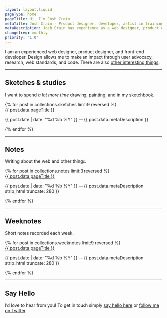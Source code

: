 ```yaml
---
layout: layout.liquid
pageType: home
pageTitle: Hi, I’m Josh Crain.
metaTitle: Josh Crain - Product designer, developer, artist in training
metaDescription: Josh Crain has experience as a web designer, product designer, and front-end developer. Design allows Josh to make an impact through user advocacy, research, web standards, and code.
changefreq: monthly
priority: "1.0"
---
```

<div class="grid-layout_home"> 
<div class="grid-content">
<p class="text--largest">I am an experienced web designer, product designer, and front-end developer. Design allows me to make an impact through user advocacy, research, web standards, and code. There are also <a href="/about/">other interesting things</a>.</p>
</div>
</div>
<hr>
<section class="grid-layout_home">
<div class="layout-section"> 
    <h2>Sketches &amp; studies</h2>
    <p>I want to spend <em>a lot more time</em> drawing, painting, and in my sketchbook.</p>
</div>
<div class="grid-content">
<div class="grid">
{% for post in collections.sketches limit:9 reversed %}
<div class="grid-third@l tile">
    <!--<img src="{{post.data.metaImage}}" alt="Artwork {{ post.data.pageTitle }}">-->
    <a href="{{ post.url }}">{{ post.data.pageTitle }}</a>
    <p><span class="text--secondary small-caps">{{ post.date | date: "%d %b %Y" }}</span> &mdash; {{ post.data.metaDescription }}</p>
</div>
{% endfor %} 
</div>
</div>
</section>
<hr>
<section class="grid-layout_home">
<div class="layout-section"> 
    <h2>Notes</h2>
    <p>Writing about the web and other things. </p>
</div>
<div class="grid-content">
<div class="grid">
{% for post in collections.notes limit:3 reversed %}
<div class="grid-third@l tile">
    <div>
        <a href="{{ post.url }}">{{ post.data.pageTitle }}</a>
        <p><span class="text--secondary small-caps">{{ post.date | date: "%d %b %Y" }}</span> &mdash; {{ post.data.metaDescription strip_html truncate: 280 }}</p>
    </div>
</div>
{% endfor %} 
</div>
</div>
</section>
<hr>
<section class="grid-layout_home">
<div class="layout-section"> 
    <h2>Weeknotes</h2>
    <p>Short notes recorded each week. </p>
</div>
<div class="grid-content">
<div class="grid">
{% for post in collections.weeknotes limit:9 reversed %}
<div class="grid-third@l tile">
    <div>
        <a href="{{ post.url }}">{{ post.data.pageTitle }}</a>
        <p><span class="text--secondary small-caps">{{ post.date | date: "%d %b %Y" }}</span> &mdash; {{ post.data.metaDescription strip_html truncate: 280 }}</p>
    </div>
</div>
{% endfor %} 
</div>
</div>
</section>
<hr>
<section class="grid-layout_home">
<div class="layout-section"> 
    <h2>Say Hello</h2>
</div>
<div class="grid-content">
<div class="grid">
<div class="grid-full@l tile">
<p class="text--larger">I’d love to hear from you! To get in touch simply <a href="/say-hello/">say hello here</a> or <a href="https://twitter.com/thejoshcrain/" rel="noopener">follow me on Twitter</a>.</p>
</div>
</div>
</div>
</section>
